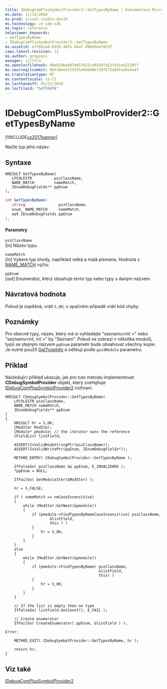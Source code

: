 ```yaml
---
title: IDebugComPlusSymbolProvider2::GetTypesByName | Dokumentace Microsoftu
ms.date: 11/15/2016
ms.prod: visual-studio-dev14
ms.technology: vs-ide-sdk
ms.topic: reference
helpviewer_keywords:
- GetTypesByName
- IDebugComPlusSymbolProvider2::GetTypesByName
ms.assetid: ef76b1a8-6910-48fe-b4af-d9045eefd23f
caps.latest.revision: 11
ms.author: gregvanl
manager: jillfra
ms.openlocfilehash: 40eb29bab07e657d22cd9559fa53fa3ced2139ff
ms.sourcegitcommit: 8b538eea125241e9d6d8b7297b72a66faa9a4a47
ms.translationtype: MT
ms.contentlocale: cs-CZ
ms.lasthandoff: 01/23/2019
ms.locfileid: "54759476"
---
```

# <a name="idebugcomplussymbolprovider2gettypesbyname"></a>IDebugComPlusSymbolProvider2::GetTypesByName
[!INCLUDE[vs2017banner](../../../includes/vs2017banner.md)]

Načte typ jeho název.  
  
## <a name="syntax"></a>Syntaxe  
  
```cpp#  
HRESULT GetTypesByName(  
   LPCOLESTR          pszClassName,  
   NAME_MATCH         nameMatch,  
   IEnumDebugFields** ppEnum  
);  
```  
  
```csharp  
int GetTypesByName(  
   string               pszClassName,  
   enum_ NAME_MATCH     nameMatch,  
   out IEnumDebugFields ppEnum  
);  
```  
  
#### <a name="parameters"></a>Parametry  
 `pszClassName`  
 [in] Název typu.  
  
 `nameMatch`  
 [in] Vybere typ shody, například velká a malá písmena. Hodnota z [NAME_MATCH](../../../extensibility/debugger/reference/name-match.md) výčtu.  
  
 `ppEnum`  
 [out] Enumerátor, který obsahuje tento typ nebo typy s daným názvem.  
  
## <a name="return-value"></a>Návratová hodnota  
 Pokud je úspěšná, vrátí `S_OK`; v opačném případě vrátí kód chyby.  
  
## <a name="remarks"></a>Poznámky  
 Pro obecné typy, název, který má si vyhledejte "seznamu\<int >" nebo "seznamu\<int, int >" by "Seznam". Pokud se zobrazí v několika modulů, typů se stejným názvem `ppEnum` parametr bude obsahovat všechny kopie. Je nutné použít [GetTypeInfo](../../../extensibility/debugger/reference/idebugfield-gettypeinfo.md) a odlišují podle `guidModule` parametru.  
  
## <a name="example"></a>Příklad  
 Následující příklad ukazuje, jak pro tuto metodu implementovat **CDebugSymbolProvider** objekt, který zveřejňuje [IDebugComPlusSymbolProvider2](../../../extensibility/debugger/reference/idebugcomplussymbolprovider2.md) rozhraní.  
  
```cpp#  
HRESULT CDebugSymbolProvider::GetTypesByName(  
    LPCOLESTR pszClassName,  
    NAME_MATCH nameMatch,  
    IEnumDebugFields** ppEnum  
)  
{  
    HRESULT hr = S_OK;  
    CModIter ModIter;  
    CModule* pmodule; // the iterator owns the reference  
    CFieldList listField;  
  
    ASSERT(IsValidWideStringPtr(pszClassName));  
    ASSERT(IsValidWritePtr(ppEnum, IEnumDebugFields*));  
  
    METHOD_ENTRY( CDebugSymbolProvider::GetTypesByName );  
  
    IfFalseGo( pszClassName && ppEnum, E_INVALIDARG );  
    *ppEnum = NULL;  
  
    IfFailGo( GetModuleIter(&ModIter) );  
  
    hr = S_FALSE;  
  
    if ( nameMatch == nmCaseInsensitive)  
    {  
        while (ModIter.GetNext(&pmodule))  
        {  
            if (pmodule->FindTypesByNameCaseInsensitive( pszClassName,  
                    &listField,  
                    this ) )  
            {  
                hr = S_OK;  
            }  
        }  
    }  
    else  
    {  
        while (ModIter.GetNext(&pmodule))  
        {  
            if (pmodule->FindTypesByName( pszClassName,  
                                          &listField,  
                                          this) )  
            {  
                hr = S_OK;  
            }  
        }  
    }  
  
    // If the list is empty then no type  
    IfFalseGo( listField.GetCount(), E_FAIL );  
  
    // Create enumerator  
    IfFailGo( CreateEnumerator( ppEnum, &listField ) );  
  
Error:  
  
    METHOD_EXIT( CDebugSymbolProvider::GetTypesByName, hr );  
  
    return hr;  
}  
```  
  
## <a name="see-also"></a>Viz také  
 [IDebugComPlusSymbolProvider2](../../../extensibility/debugger/reference/idebugcomplussymbolprovider2.md)
